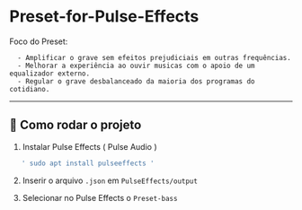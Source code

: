 # Preset-for-Pulse-Effects

Foco do Preset:
      
      - Amplificar o grave sem efeitos prejudiciais em outras frequências.
      - Melhorar a experiência ao ouvir musicas com o apoio de um equalizador externo.
      - Regular o grave desbalanceado da maioria dos programas do cotidiano. 

---

## 🚀 Como rodar o projeto

1. Instalar Pulse Effects ( Pulse Audio )

```bash
   ' sudo apt install pulseeffects '
```
2. Inserir o arquivo `.json` em `PulseEffects/output`

3. Selecionar no Pulse Effects o `Preset-bass`
   


